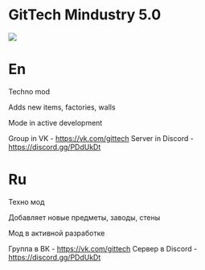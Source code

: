 # GitTech Mindustry 5.0
![](https://raw.githubusercontent.com/paulieg626/GitTech/master/icon.png)
# En
Techno mod

Adds new items, factories, walls

Mode in active development

Group in VK - https://vk.com/gittech
Server in Discord - https://discord.gg/PDdUkDt

# Ru
Техно мод

Добавляет новые предметы, заводы, стены

Мод в активной разработке

Группа в ВК - https://vk.com/gittech
Сервер в Discord - https://discord.gg/PDdUkDt
